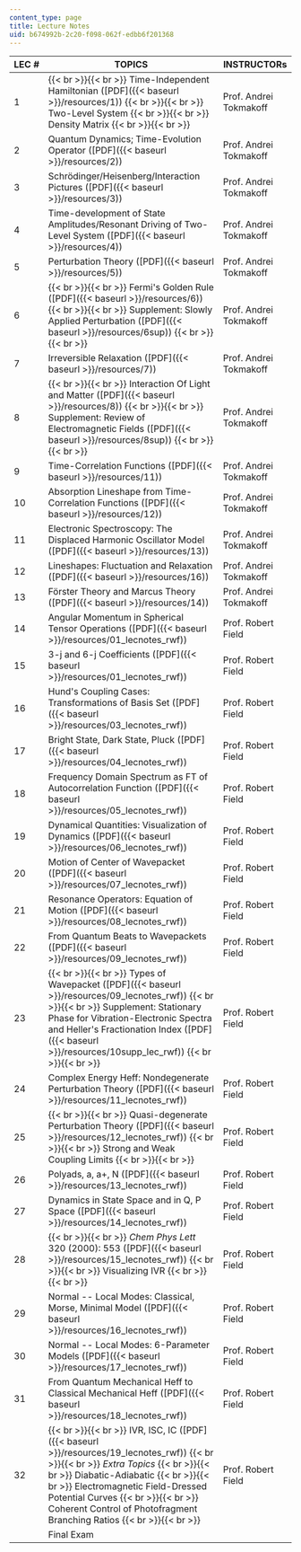 ```yaml
---
content_type: page
title: Lecture Notes
uid: b674992b-2c20-f098-062f-edbb6f201368
---
```


| LEC # | TOPICS | INSTRUCTORs |
| --- | --- | --- |
| 1 |  {{< br >}}{{< br >}} Time-Independent Hamiltonian ([PDF]({{< baseurl >}}/resources/1)) {{< br >}}{{< br >}} Two-Level System {{< br >}}{{< br >}} Density Matrix {{< br >}}{{< br >}}  | Prof. Andrei Tokmakoff |
| 2 | Quantum Dynamics; Time-Evolution Operator ([PDF]({{< baseurl >}}/resources/2)) | Prof. Andrei Tokmakoff |
| 3 | Schrödinger/Heisenberg/Interaction Pictures ([PDF]({{< baseurl >}}/resources/3)) | Prof. Andrei Tokmakoff |
| 4 | Time-development of State Amplitudes/Resonant Driving of Two-Level System ([PDF]({{< baseurl >}}/resources/4)) | Prof. Andrei Tokmakoff |
| 5 | Perturbation Theory ([PDF]({{< baseurl >}}/resources/5)) | Prof. Andrei Tokmakoff |
| 6 |  {{< br >}}{{< br >}} Fermi's Golden Rule ([PDF]({{< baseurl >}}/resources/6)) {{< br >}}{{< br >}} Supplement: Slowly Applied Perturbation ([PDF]({{< baseurl >}}/resources/6sup)) {{< br >}}{{< br >}}  | Prof. Andrei Tokmakoff |
| 7 | Irreversible Relaxation ([PDF]({{< baseurl >}}/resources/7)) | Prof. Andrei Tokmakoff |
| 8 |  {{< br >}}{{< br >}} Interaction Of Light and Matter ([PDF]({{< baseurl >}}/resources/8)) {{< br >}}{{< br >}} Supplement: Review of Electromagnetic Fields ([PDF]({{< baseurl >}}/resources/8sup)) {{< br >}}{{< br >}}  | Prof. Andrei Tokmakoff |
| 9 | Time-Correlation Functions ([PDF]({{< baseurl >}}/resources/11)) | Prof. Andrei Tokmakoff |
| 10 | Absorption Lineshape from Time-Correlation Functions ([PDF]({{< baseurl >}}/resources/12)) | Prof. Andrei Tokmakoff |
| 11 | Electronic Spectroscopy: The Displaced Harmonic Oscillator Model ([PDF]({{< baseurl >}}/resources/13)) | Prof. Andrei Tokmakoff |
| 12 | Lineshapes: Fluctuation and Relaxation ([PDF]({{< baseurl >}}/resources/16)) | Prof. Andrei Tokmakoff |
| 13 | Förster Theory and Marcus Theory ([PDF]({{< baseurl >}}/resources/14)) | Prof. Andrei Tokmakoff |
| 14 | Angular Momentum in Spherical Tensor Operations ([PDF]({{< baseurl >}}/resources/01_lecnotes_rwf)) | Prof. Robert Field |
| 15 | 3-j and 6-j Coefficients ([PDF]({{< baseurl >}}/resources/01_lecnotes_rwf)) | Prof. Robert Field |
| 16 | Hund's Coupling Cases: Transformations of Basis Set ([PDF]({{< baseurl >}}/resources/03_lecnotes_rwf)) | Prof. Robert Field |
| 17 | Bright State, Dark State, Pluck ([PDF]({{< baseurl >}}/resources/04_lecnotes_rwf)) | Prof. Robert Field |
| 18 | Frequency Domain Spectrum as FT of Autocorrelation Function ([PDF]({{< baseurl >}}/resources/05_lecnotes_rwf)) | Prof. Robert Field |
| 19 | Dynamical Quantities: Visualization of Dynamics ([PDF]({{< baseurl >}}/resources/06_lecnotes_rwf)) | Prof. Robert Field |
| 20 | Motion of Center of Wavepacket ([PDF]({{< baseurl >}}/resources/07_lecnotes_rwf)) | Prof. Robert Field |
| 21 | Resonance Operators: Equation of Motion ([PDF]({{< baseurl >}}/resources/08_lecnotes_rwf)) | Prof. Robert Field |
| 22 | From Quantum Beats to Wavepackets ([PDF]({{< baseurl >}}/resources/09_lecnotes_rwf)) | Prof. Robert Field |
| 23 |  {{< br >}}{{< br >}} Types of Wavepacket ([PDF]({{< baseurl >}}/resources/09_lecnotes_rwf)) {{< br >}}{{< br >}} Supplement: Stationary Phase for Vibration-Electronic Spectra and Heller's Fractionation Index ([PDF]({{< baseurl >}}/resources/10supp_lec_rwf)) {{< br >}}{{< br >}}  | Prof. Robert Field |
| 24 | Complex Energy Heff: Nondegenerate Perturbation Theory ([PDF]({{< baseurl >}}/resources/11_lecnotes_rwf)) | Prof. Robert Field |
| 25 |  {{< br >}}{{< br >}} Quasi-degenerate Perturbation Theory ([PDF]({{< baseurl >}}/resources/12_lecnotes_rwf)) {{< br >}}{{< br >}} Strong and Weak Coupling Limits {{< br >}}{{< br >}}  | Prof. Robert Field |
| 26 | Polyads, a, a+, N ([PDF]({{< baseurl >}}/resources/13_lecnotes_rwf)) | Prof. Robert Field |
| 27 | Dynamics in State Space and in Q, P Space ([PDF]({{< baseurl >}}/resources/14_lecnotes_rwf)) | Prof. Robert Field |
| 28 |  {{< br >}}{{< br >}} _Chem Phys Lett_ 320 (2000): 553 ([PDF]({{< baseurl >}}/resources/15_lecnotes_rwf)) {{< br >}}{{< br >}} Visualizing IVR {{< br >}}{{< br >}}  | Prof. Robert Field |
| 29 | Normal -- Local Modes: Classical, Morse, Minimal Model ([PDF]({{< baseurl >}}/resources/16_lecnotes_rwf)) | Prof. Robert Field |
| 30 | Normal -- Local Modes: 6-Parameter Models ([PDF]({{< baseurl >}}/resources/17_lecnotes_rwf)) | Prof. Robert Field |
| 31 | From Quantum Mechanical Heff to Classical Mechanical Heff ([PDF]({{< baseurl >}}/resources/18_lecnotes_rwf)) | Prof. Robert Field |
| 32 |  {{< br >}}{{< br >}} IVR, ISC, IC ([PDF]({{< baseurl >}}/resources/19_lecnotes_rwf)) {{< br >}}{{< br >}} _Extra Topics_ {{< br >}}{{< br >}} Diabatic-Adiabatic {{< br >}}{{< br >}} Electromagnetic Field-Dressed Potential Curves {{< br >}}{{< br >}} Coherent Control of Photofragment Branching Ratios {{< br >}}{{< br >}}  | Prof. Robert Field |
| &nbsp; | Final Exam |